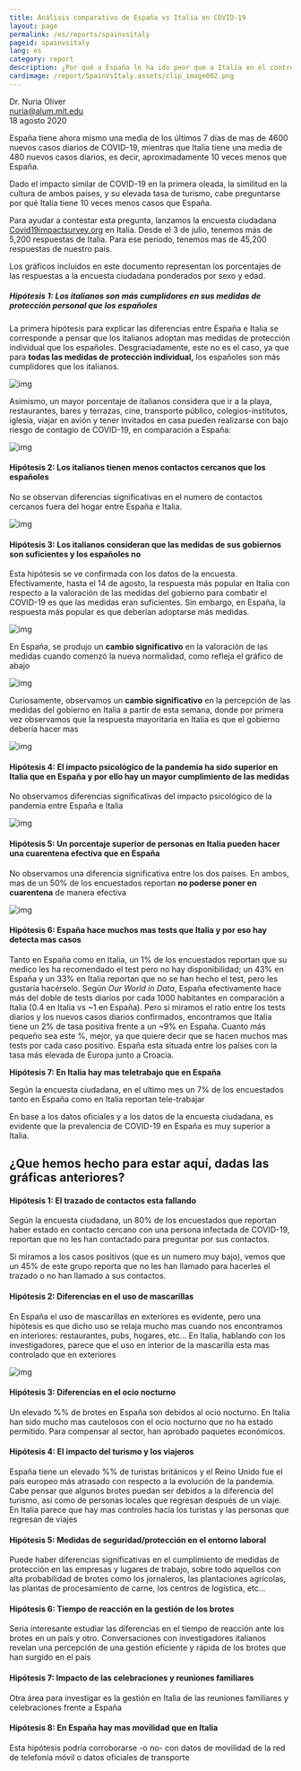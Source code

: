 ```yaml
---
title: Análisis comparativo de España vs Italia en COVID-19
layout: page
permalink: /es/reports/spainvsitaly
pageid: spainvsitaly
lang: es
category: report
description: ¿Por qué a España le ha ido peor que a Italia en el control de COVID-19 en el último mes?
cardimage: /report/SpainVsItaly.assets/clip_image002.png
---
```


Dr. Nuria Oliver  
nuria@alum.mit.edu  
18 agosto 2020

España tiene ahora mismo una media de los últimos 7 días de mas de 4600 nuevos casos diarios de COVID-19, mientras que Italia tiene una media de 480 nuevos casos diarios, es decir, aproximadamente 10 veces menos que España. 

Dado el impacto similar de COVID-19 en la primera oleada, la similitud en la cultura de ambos países, y su elevada tasa de turismo, cabe preguntarse por qué Italia tiene 10 veces menos casos que España. 

Para ayudar a contestar esta pregunta, lanzamos la encuesta ciudadana [Covid19impactsurvey.org](https://covid19impactsurvey.org/) en Italia. Desde el 3 de julio, tenemos más de 5,200 respuestas de Italia. Para ese periodo, tenemos mas de 45,200 respuestas de nuestro país. 

Los gráficos incluidos en este documento representan los porcentajes de las respuestas a la encuesta ciudadana ponderados por sexo y edad. 

##### Hipótesis 1: Los italianos son más cumplidores en sus medidas de protección personal que los españoles

La primera hipótesis para explicar las diferencias entre España e Italia se corresponde a pensar que los italianos adoptan mas medidas de protección individual que los españoles. Desgraciadamente, este no es el caso, ya que para **todas las medidas de protección individual,** los españoles son más cumplidores que los italianos. 

![img](SpainVsItaly.assets/clip_image002.png)

Asimismo, un mayor porcentaje de italianos considera que ir a la playa, restaurantes, bares y terrazas, cine, transporte público, colegios-institutos, iglesia, viajar en avión y tener invitados en casa pueden realizarse con bajo riesgo de contagio de COVID-19, en comparación a España: 

![img](SpainVsItaly.assets/clip_image004.png)

 

#### Hipótesis 2: Los italianos tienen menos contactos cercanos que los españoles 

No se observan diferencias significativas en el numero de contactos cercanos fuera del hogar entre España e Italia. 

![img](SpainVsItaly.assets/clip_image006.png)

#### Hipótesis 3: Los italianos consideran que las medidas de sus gobiernos son suficientes y los españoles no

Esta hipótesis se ve confirmada con los datos de la encuesta. Efectivamente, hasta el 14 de agosto, la respuesta más popular en Italia con respecto a la valoración de las medidas del gobierno para combatir el COVID-19 es que las medidas eran suficientes. Sin embargo, en España, la respuesta más popular es que deberían adoptarse más medidas. 

![img](SpainVsItaly.assets/clip_image008.png)

En España, se produjo un **cambio significativo** en la valoración de las medidas cuando comenzó la nueva normalidad, como refleja el gráfico de abajo

![img](SpainVsItaly.assets/clip_image010.png)

Curiosamente, observamos un **cambio significativo** en la percepción de las medidas del gobierno en Italia a partir de esta semana, donde por primera vez observamos que la respuesta mayoritaria en Italia es que el gobierno debería hacer mas 

![img](SpainVsItaly.assets/clip_image012.png)

#### Hipótesis 4: El impacto psicológico de la pandemia ha sido superior en Italia que en España y por ello hay un mayor cumplimiento de las medidas 

No observamos diferencias significativas del impacto psicológico de la pandemia entre España e Italia

![img](SpainVsItaly.assets/clip_image014.png)

####  **Hipótesis 5: Un porcentaje superior de personas en Italia pueden hacer una cuarentena efectiva que en España**

No observamos una diferencia significativa entre los dos países. En ambos, mas de un 50% de los encuestados reportan **no poderse poner en cuarentena** de manera efectiva 

![img](SpainVsItaly.assets/clip_image016.png)

 

#### **Hipótesis 6: España hace muchos mas tests que Italia y por eso hay detecta mas casos** 

Tanto en España como en Italia, un 1% de los encuestados reportan que su medico les ha recomendado el test pero no hay disponibilidad; un 43% en España y un 33% en Italia reportan que no se han hecho el test, pero les gustaría hacérselo. Según *Our World in Data*, España efectivamente hace más del doble de tests diarios por cada 1000 habitantes en comparación a Italia (0.4 en Italia vs ~1 en España). Pero si miramos el ratio entre los tests diarios y los nuevos casos diarios confirmados, encontramos que Italia tiene un 2% de tasa positiva frente a un ~9% en España. Cuanto más pequeño sea este %, mejor, ya que quiere decir que se hacen muchos mas tests por cada caso positivo. España esta situada entre los países con la tasa más elevada de Europa junto a Croacia. 

**Hipótesis 7: En Italia hay mas teletrabajo que en España** 

Según la encuesta ciudadana, en el ultimo mes un 7% de los encuestados tanto en España como en Italia reportan tele-trabajar 

En base a los datos oficiales y a los datos de la encuesta ciudadana, es evidente que la prevalencia de COVID-19 en España es muy superior a Italia.

## ¿Que hemos hecho para estar aquí, dadas las gráficas anteriores? 

####  **Hipótesis 1: El trazado de contactos esta fallando** 

Según la encuesta ciudadana, un 80% de los encuestados que reportan haber estado en contacto cercano con una persona infectada de COVID-19, reportan que no les han contactado para preguntar por sus contactos. 

Si miramos a los casos positivos (que es un numero muy bajo), vemos que un 45% de este grupo reporta que no les han llamado para hacerles el trazado o no han llamado a sus contactos. 

#### **Hipótesis 2: Diferencias en el uso de mascarillas** 

En España el uso de mascarillas en exteriores es evidente, pero una hipótesis es que dicho uso se relaja mucho mas cuando nos encontramos en interiores: restaurantes, pubs, hogares, etc… En Italia, hablando con los investigadores, parece que el uso en interior de la mascarilla esta mas controlado que en exteriores 

![img](SpainVsItaly.assets/clip_image018.png)

#### **Hipótesis 3: Diferencias en el ocio nocturno**

Un elevado %% de brotes en España son debidos al ocio nocturno. En Italia han sido mucho mas cautelosos con el ocio nocturno que no ha estado permitido. Para compensar al sector, han aprobado paquetes económicos. 

#### **Hipótesis 4: El impacto del turismo y los viajeros** 

España tiene un elevado %% de turistas británicos y el Reino Unido fue el país europeo más atrasado con respecto a la evolución de la pandemia. Cabe pensar que algunos brotes puedan ser debidos a la diferencia del turismo, así como de personas locales que regresan después de un viaje. En Italia parece que hay mas controles hacia los turistas y las personas que regresan de viajes 

#### **Hipótesis 5: Medidas de seguridad/protección en el entorno laboral**  

Puede haber diferencias significativas en el cumplimiento de medidas de protección en las empresas y lugares de trabajo, sobre todo aquellos con alta probabilidad de brotes como los jornaleros, las plantaciones agrícolas, las plantas de procesamiento de carne, los centros de logística, etc… 

#### **Hipótesis 6: Tiempo de reacción en la gestión de los brotes** 

Seria interesante estudiar las diferencias en el tiempo de reacción ante los brotes en un país y otro. Conversaciones con investigadores italianos revelan una percepción de una gestión eficiente y rápida de los brotes que han surgido en el país 

#### **Hipótesis 7: Impacto de las celebraciones y reuniones familiares** 

Otra área para investigar es la gestión en Italia de las reuniones familiares y celebraciones frente a España 

#### **Hipótesis 8: En España hay mas movilidad que en Italia** 

Esta hipótesis podría corroborarse -o no- con datos de movilidad de la red de telefonía móvil o datos oficiales de transporte 